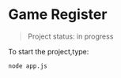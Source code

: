 <h1>Game Register</h1>

> Project status: in progress

To start the project,type:

```
node app.js
```
